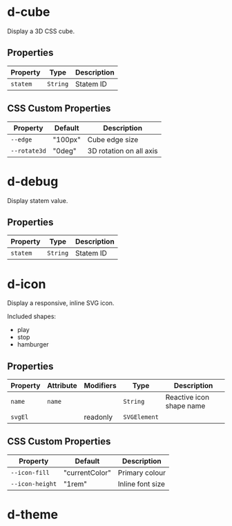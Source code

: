 # d-cube

Display a 3D CSS cube.

## Properties

| Property | Type     | Description |
|----------|----------|-------------|
| `statem` | `String` | Statem ID   |

## CSS Custom Properties

| Property     | Default | Description             |
|--------------|---------|-------------------------|
| `--edge`     | "100px" | Cube edge size          |
| `--rotate3d` | "0deg"  | 3D rotation on all axis |


# d-debug

Display statem value.

## Properties

| Property | Type     | Description |
|----------|----------|-------------|
| `statem` | `String` | Statem ID   |


# d-icon

Display a responsive, inline SVG icon.

Included shapes:
- play
- stop
- hamburger

## Properties

| Property | Attribute | Modifiers | Type         | Description              |
|----------|-----------|-----------|--------------|--------------------------|
| `name`   | `name`    |           | `String`     | Reactive icon shape name |
| `svgEl`  |           | readonly  | `SVGElement` |                          |

## CSS Custom Properties

| Property        | Default        | Description      |
|-----------------|----------------|------------------|
| `--icon-fill`   | "currentColor" | Primary colour   |
| `--icon-height` | "1rem"         | Inline font size |


# d-theme
